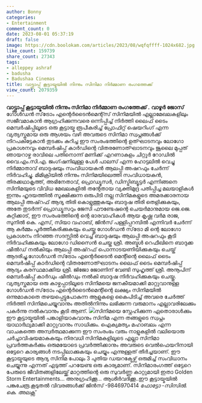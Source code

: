 ```yaml
---
author: Bonny
categories:
- Entertainment
comment_count: 0
date: 2023-08-01 05:37:19
draft: false
image: https://cdn.boolokam.com/articles/2023/08/wqfqffff-1024x682.jpg
like_count: 159739
share_count: 27343
tags:
- alleppey ashraf
- badusha
- Badushaa Cinemas
title: വാട്ട്സാപ്പ് കൂട്ടായ്മയിൽ നിന്നും സിനിമാ നിർമ്മാണ രംഗത്തേക്ക്
view_count: 2079359
---
```


**വാട്ട്സാപ്പ് കൂട്ടായ്മയിൽ നിന്നും സിനിമാ നിർമ്മാണ രംഗത്തേക്ക് .** **വാഴൂർ ജോസ്** ഗോൾഡൻ സ്‌ട്രോം എന്റെർടൈൻമെന്റ്സ് സിനിമയിൽ എല്ലാമേഖലകളിലും സജീവമാകാൻ ആഗ്രഹിക്കുന്നവരെ ഒന്നിപ്പിച്ച് നിർത്തി ലൈഫ് ടൈം മെമ്പർഷിപ്പിലൂടെ ഒരു കൂട്ടായ്മ രൂപീകരിച്ച്‌ പ്രോഫിറ്റ് ഷെയറിംഗ് എന്ന വ്യത്യസ്തമായ ഒരു ആശയം വഴി അവരുടെ സിനിമാ സ്വപ്നങ്ങൾക്ക് നിറപകിട്ടേകാൻ തുടക്കം കുറിച്ച ഈ സംരംഭത്തിന്റെ ഉത്ഘാടനവും ലോഗോ പ്രകാശനവും മെമ്പർഷിപ്പ് കാർഡിന്റെ വിതരണോത്ഘാടനവും ജൂലൈ മുപ്പത് ഞായറാഴ്ച രാവിലെ പതിനൊന്ന് മണിക്ക് എറണാകുളം ചിറ്റൂർ റോഡിൽ വൈ.എം.സി.എ. ജംഗ്‌ഷനിലുള്ള പേൾ പാലസ് എന്ന ഹോട്ടലിൽ വെച്ചു നിർമ്മാതാവ് ബാദുഷയും സംവിധായകൻ ആലപ്പി അഷറഫും ചേർന്ന് നിർവഹിച്ചു. [](https://cdn.boolokam.com/articles/2023/08/fwgggg.jpg)മിമിക്രിയിൽ നിന്നും സിനിമയിലെത്തി സംവിധായകൻ, തിരക്കഥാകൃത്ത്, അഭിനേതാവ്, പ്രൊഡ്യൂസർ, ഡിസ്ട്രിബ്യൂട്ടർ എന്നിങ്ങനെ സിനിമയുടെ വിവിധ മേഖലകളിൽ തന്റേതായ വ്യക്തിമുദ്ര പതിപ്പിച്ച മലയാളികൾ ഇന്നും ഹൃദയത്തിൽ സൂക്ഷിക്കുന്ന ഒരുപിടി നല്ല സിനിമകളുടെ അമരക്കാരനായ ആലപ്പി അഷ്‌റഫ്‌ ആദ്യ തിരി കൊളുത്തുകയും ബാദുഷ തിരി തെളിക്കുകയും, അതേ തുടർന്ന് പ്രൊഡ്യൂസറും ജേസി ഫൗണ്ടേഷന്റെ ചെയർമാനുമായ ജെ.ജെ. കുറ്റിക്കാട്, ഈ സംരംഭത്തിന്റെ ന്റെ ഭാരവാഹികൾ ആയ കൃഷ്ണ വർമ രാജ, സുനിൽ കെ. എസ്, സിയാ വഹാബ്, ജിൻസ് പള്ളിപ്പറമ്പിൽ എന്നിവർ ചേർന്ന് ആ കർമ്മം പൂർത്തീകരിക്കുകയും ചെയ്തു ഗോൾഡൻ സ്‌ട്രോ മി ന്റെ ലോഗോ പ്രകാശനം നിറഞ്ഞ സദസ്സിൽ വെച്ച് ബാദുഷയും ആലപ്പി അഷറഫും കൂടി നിർവഹിക്കുകയും ലോഗോ ഡിസൈൻ ചെയ്ത ശ്രീ. അബ്ദുൾ റെഫീഖിനെ ബാദുക്ക ഷീൽഡ് നൽകിയും ആലപ്പി അഷ്‌റഫ്‌ പൊന്നാടയണിയിക്കുകയും ചെയ്ത് ആദരിച്ചു.ഗോൾഡൻ സ്‌ട്രോം എന്റെർടൈൻ മെന്റിന്റെ ലൈഫ് ടൈം മെമ്പർഷിപ്പ് കാർഡിന്റെ വിതരണോത്ഘാടനം ലൈഫ് ടൈം മെമ്പർഷിപ്പ് ആദ്യം കരസ്ഥമാക്കിയ ശ്രീ. ജിജോ ജോണിന് വേണ്ടി സുഹൃത്ത് ശ്രീ. അനൂപിന് മെമ്പർഷിപ്പ് കാർഡും ഷീൽഡും നൽകി ബാദുഷ നിർവഹിക്കുകയും ചെയ്തു. വ്യത്യസ്തമായ ഒരു കാഴ്ചപ്പാടിലൂടെ സിനിമയെ ജനകീയമാക്കി മാറ്റുവാനുള്ള ഗോൾഡൻ സ്‌ട്രോം എന്റെർടൈൻമെന്റിന്റെ ലക്ഷ്യം സിനിമയിൽ ഒന്നുമാകാതെ തഴയപ്പെട്ടുപോകുന്ന ആളുകളെ കൈപിടിച്ച് അവരെ ചേർത്ത് നിർത്തി സിനിമചെയ്യുവാനും അതിൽനിന്നും ലഭിക്കുന്ന വരുമാനം എല്ലാവരിലേക്കും പകർന്നു നൽകുവാനും കൂടി ആണ്‌. [![](https://cdn.boolokam.com/articles/2023/08/wqfqffff-1024x682.jpg)](https://cdn.boolokam.com/articles/2023/08/wqfqffff.jpg)സിനിമയെ സ്നേഹിക്കുന്ന ഏതൊരാൾക്കും ഈ കൂട്ടായ്മയിൽ പങ്കാളിയാകുവാനും സിനിമ എന്ന തങ്ങളുടെ സ്വപ്നം യാഥാർഥ്യമാക്കി മാറ്റുവാനും സാധിക്കും. ഐക്യമത്യം മഹാബലം എന്ന വാചകത്തെ അന്വർത്ഥമാക്കുന്ന ഈ സംരംഭം വരും നാളുകളിൽ വലിയൊരു ചർച്ചാവിഷയമാകുകയും നിരവധി സിനിമകളിലൂടെ എല്ലാ സിനിമാ പ്രവർത്തകർക്കും ഒരുമയോടെ പ്രവർത്തിക്കാനും അവരുടെ വെൽഫെയറിനായി ഒട്ടേറെ കാര്യങ്ങൾ നടപ്പിലാക്കുകയും ചെയ്യും എന്നുള്ളത് തീർച്ചയാണ്. ഈ കൂട്ടായ്മയുടെ ആദ്യ സിനിമ പോലും 3 പുതിയ ഡയറക്ടേഴ്സ് ഒരുമിച്ച് സംവിധാനം ചെയ്യുന്നു എന്നത് എടുത്ത് പറയേണ്ട ഒരു കാര്യമാണ്. സിനിമാരംഗത്ത് ഒട്ടേറെ പേരുടെ ജീവിതങ്ങളിലേയ്ക്ക് മാറ്റത്തിന്റെ ഒരു സുവർണ്ണ കാറ്റുമായി ഇതാ Golden Storm Entertainments... അനുഗ്രഹിക്കൂ... ആശീർവദിക്കൂ..ഈ കൂട്ടായ്മയിൽ പങ്കുചേരൂ.കൂടുതൽ വിവരങ്ങൾക്ക് ജിൻസ് -9846970414 *ഫോട്ടോ -സിസിൽ. കെ. അലക്സ്*